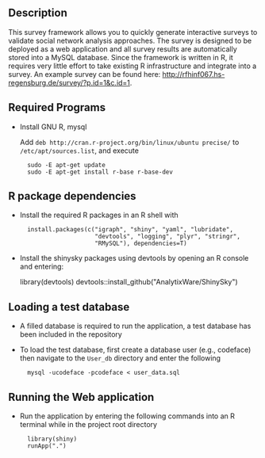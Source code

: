 ## Description
This survey framework allows you to quickly generate interactive surveys to validate social network analysis approaches.
The survey is designed to be deployed as a web application and all survey results are automatically stored into a MySQL database.
Since the framework is written in R, it requires very little effort to take existing R infrastructure and integrate into a survey.
An example survey can be found here: http://rfhinf067.hs-regensburg.de/survey/?p.id=1&c.id=1.

## Required Programs
* Install GNU R, mysql

  Add `deb http://cran.r-project.org/bin/linux/ubuntu precise/`
  to `/etc/apt/sources.list`, and execute

        sudo -E apt-get update
        sudo -E apt-get install r-base r-base-dev

## R package dependencies

* Install the required R packages in an R shell with

        install.packages(c("igraph", "shiny", "yaml", "lubridate",
                           "devtools", "logging", "plyr", "stringr",
                           "RMySQL"), dependencies=T)

* Install the shinysky packages using devtools by opening an R console and entering:
	
	library(devtools)
	devtools::install_github("AnalytixWare/ShinySky")

## Loading a test database

* A filled database is required to run the application, a test database has been included in the repository

* To load the test database, first create a database user (e.g., codeface) then navigate to the `User_db` directory and enter the following
        
        mysql -ucodeface -pcodeface < user_data.sql

## Running the Web application

* Run the application by entering the following commands into an R terminal while in the project root directory

        library(shiny)
        runApp(".")
